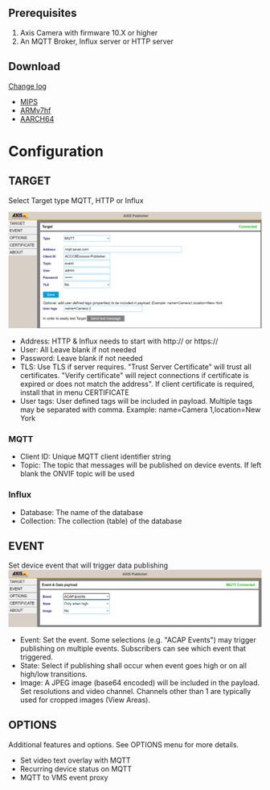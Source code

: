 
## Prerequisites
1. Axis Camera with firmware 10.X or higher
2. An MQTT Broker, Influx server or HTTP server

## Download
[Change log](https://github.com/aintegration/acaps/blob/master/Publisher/files/changelog.md)

- [MIPS](https://github.com/aintegration/acaps/raw/master/Publisher/files/Axis_Publisher_2_2_6_mips.eap)
- [ARMv7hf](https://github.com/aintegration/acaps/raw/master/Publisher/files/Axis_Publisher_2_2_6_armv7hf.eap)
- [AARCH64](https://github.com/aintegration/acaps/raw/master/Publisher/files/Axis_Publisher_2_2_6_aarch64.eap)

# Configuration

## TARGET
Select Target type MQTT, HTTP or Influx

![target](pictures/target2.PNG)


* Address: HTTP & Influx needs to start with http:// or https://
* User: All	Leave blank if not needed
* Password: Leave blank if not needed
* TLS: Use TLS if server requires. "Trust Server Certificate" will trust all certificates. "Verify certificate" will reject connections if certificate is expired or does not match the address".  If client certificate is required, install that in menu CERTIFICATE
* User tags: User defined tags will be included in payload. Multiple tags may be separated with comma. Example: name=Camera 1,location=New York

### MQTT
* Client ID: Unique MQTT client identifier string
* Topic: The topic that messages will be published on device events. If left blank the ONVIF topic will be used 

### Influx
* Database: The name of the database
* Collection: The collection (table) of the database

## EVENT
Set device event that will trigger data publishing
![event](pictures/event2.PNG)

* Event: Set the event. Some selections (e.g. "ACAP Events") may trigger publishing on multiple events.  Subscribers can see which event that triggered.
* State: Select if publishing shall occur when event goes high or on all high/low transitions.
* Image: A JPEG image (base64 encoded) will be included in the payload. Set resolutions and video channel. Channels other than 1 are typically used for cropped images (View Areas).

## OPTIONS
Additional features and options.  See OPTIONS menu for more details.
* Set video text overlay with MQTT
* Recurring device status on MQTT
* MQTT to VMS event proxy
